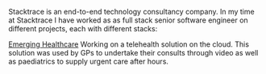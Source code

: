 Stacktrace is an end-to-end technology consultancy company. In my time at Stacktrace I have worked as as full stack senior software engineer on different projects, each with different stacks:

<u>Emerging Healthcare</u>
Working on a telehealth solution on the cloud. This solution was used by GPs to undertake their consults through video as well as paediatrics to supply urgent care after hours.